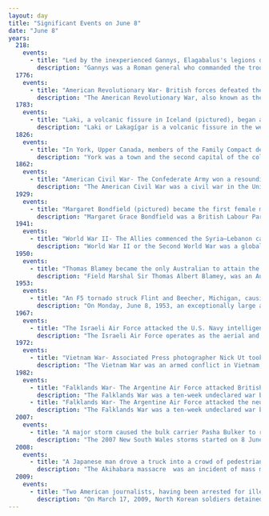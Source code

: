 ```yaml
---
layout: day
title: "Significant Events on June 8"
date: "June 8"
years:
  218:
    events:
      - title: "Led by the inexperienced Gannys, Elagabalus's legions defeated the forces of Roman emperor Macrinus at the Battle of Antioch."
        description: "Gannys was a Roman general who commanded the troops of Elagabalus against Emperor Macrinus in the Battle of Antioch."
  1776:
    events:
      - title: "American Revolutionary War- British forces defeated the Continental Army at the Battle of Trois-Rivières, the last battle of the American invasion of Quebec."
        description: "The American Revolutionary War, also known as the Revolutionary War or American War of Independence, was an armed conflict that comprised the final eight years of the broader American Revolution, in which American Patriot forces organized as the Continental Army and commanded by George Washington defeated the British Army. The conflict was fought in North America, the Caribbean, and the Atlantic Ocean. The war ended with the Treaty of Paris (1783), which resulted in the establishment of the United States of America as an independent nation, which was recognized by Great Britain and other nations of the world."
  1783:
    events:
      - title: "Laki, a volcanic fissure in Iceland (pictured), began an eight-month eruption, triggering a major famine and causing widespread fluoride poisoning."
        description: "Laki or Lakagígar is a volcanic fissure in the western part of Vatnajökull National Park, Iceland, not far from the volcanic fissure of Eldgjá and the small village of Kirkjubæjarklaustur. The fissure is properly referred to as Lakagígar, while Laki is a mountain that the fissure bisects. Lakagígar is part of a volcanic system centered on the volcano Grímsvötn and including the volcano Þórðarhyrna. It lies between the glaciers of Mýrdalsjökull and Vatnajökull, in an area of fissures that run in a southwest to northeast direction."
  1826:
    events:
      - title: "In York, Upper Canada, members of the Family Compact destroyed William Lyon Mackenzie's printing press in the Types Riot after Mackenzie accused them of corruption."
        description: "York was a town and the second capital of the colony of Upper Canada. It is the predecessor to the old city of Toronto (1834–1998). It was established in 1793 by Lieutenant-Governor John Graves Simcoe as a 'temporary' location for the capital of Upper Canada, while he made plans to build a capital near today's London, Ontario. Simcoe renamed the location York after Prince Frederick, Duke of York and Albany, George III's second son. Simcoe gave up his plan to build a capital at London, and York became the permanent capital of Upper Canada on February 1, 1796. That year Simcoe returned to Britain and was temporarily replaced by Peter Russell."
  1862:
    events:
      - title: "American Civil War- The Confederate Army won a resounding victory at the Battle of Cross Keys, one of the two decisive battles in Jackson's Valley campaign."
        description: "The American Civil War was a civil war in the United States between the Union and the Confederacy, which was formed in 1861 by states that had seceded from the Union. The central conflict leading to war was a dispute over whether slavery should be permitted to expand into the western territories, leading to more slave states, or be prohibited from doing so, which many believed would place slavery on a course of ultimate extinction."
  1929:
    events:
      - title: "Margaret Bondfield (pictured) became the first female member of the Cabinet of the United Kingdom when she was named Minister of Labour by Ramsay MacDonald."
        description: "Margaret Grace Bondfield was a British Labour Party politician, trade unionist and women's rights activist. She became the first female cabinet minister, and the first woman to be a privy counsellor in the UK, when she was appointed Minister of Labour in the Labour government of 1929–31. She had earlier become the first woman to chair the General Council of the Trades Union Congress (TUC)."
  1941:
    events:
      - title: "World War II- The Allies commenced the Syria–Lebanon campaign against Vichy French possessions in the Levant."
        description: "World War II or the Second World War was a global conflict between two coalitions- the Allies and the Axis powers. Nearly all of the world's countries participated, with many nations mobilising all resources in pursuit of total war. Tanks and aircraft played major roles, enabling the strategic bombing of cities and delivery of the first and only nuclear weapons ever used in war. World War II was the deadliest conflict in history, resulting in 70 to 85 million deaths, more than half of which were civilians. Millions died in genocides, including the Holocaust, and by massacres, starvation, and disease. After the Allied victory, Germany, Austria, Japan, and Korea were occupied, and German and Japanese leaders were tried for war crimes."
  1950:
    events:
      - title: "Thomas Blamey became the only Australian to attain the rank of field marshal."
        description: "Field Marshal Sir Thomas Albert Blamey, was an Australian general of the First and Second World Wars. He is the only Australian to attain the rank of field marshal."
  1953:
    events:
      - title: "An F5 tornado struck Flint and Beecher, Michigan, causing 116 fatalities, 844 injuries and $19 million in damage during a larger tornado outbreak sequence."
        description: "On Monday, June 8, 1953, an exceptionally large and violent tornado struck the north side of Flint, Michigan and the northern suburb of Beecher, causing catastrophic damage and hundreds of casualties. Rated as an F5 on the Fujita Scale, the tornado touched down in Genesee County, Michigan, at 8-30 p.m. EST and continued on a 18.6-mile-path (29.9 km), causing 116 fatalities, 844 injuries and an estimated $19 million in damage."
  1967:
    events:
      - title: "The Israeli Air Force attacked the U.S. Navy intelligence ship USS Liberty in international waters, killing 34 people and wounding 171 others."
        description: "The Israeli Air Force operates as the aerial and space warfare branch of the Israel Defense Forces (IDF). It was founded on May 28, 1948, shortly after the Israeli Declaration of Independence. As of April 2022, Aluf Tomer Bar has been serving as the Air Force commander."
  1972:
    events:
      - title: "Vietnam War- Associated Press photographer Nick Ut took a Pulitzer Prize–winning photograph of a naked nine-year-old Phan Thi Kim Phuc fleeing after being burned by napalm."
        description: "The Vietnam War was an armed conflict in Vietnam, Laos, and Cambodia fought between North Vietnam and South Vietnam and their allies. North Vietnam was supported by the Soviet Union and China, while South Vietnam was supported by the United States and other anti-communist nations. The conflict was the second of the Indochina Wars and a major proxy war of the Cold War between the Soviet Union and US. Direct US military involvement greatly escalated from 1965 until its withdrawal in 1973. The fighting spilled over into the Laotian and Cambodian Civil Wars, which ended with all three countries becoming communist in 1975."
  1982:
    events:
      - title: "Falklands War- The Argentine Air Force attacked British transport ships while unloading supplies off Bluff Cove in the Falkland Islands, killing 56 British servicemen and wounding 150 others."
        description: "The Falklands War was a ten-week undeclared war between Argentina and the United Kingdom in 1982 over two British dependent territories in the South Atlantic- the Falkland Islands and its territorial dependency, South Georgia and the South Sandwich Islands. The conflict began on 2 April 1982, when Argentina invaded and occupied the Falkland Islands, followed by the invasion of South Georgia the next day. On 5 April, the British government dispatched a naval task force to engage the Argentine Navy and Air Force before making an amphibious assault on the islands. The conflict lasted 74 days and ended with an Argentine surrender on 14 June, returning the islands to British control. In total, 649 Argentine military personnel, 255 British military personnel, and three Falkland Islanders were killed during the hostilities."
      - title: "Falklands War- The Argentine Air Force attacked the neutral oil tanker Hercules while she was traversing the South Atlantic."
        description: "The Falklands War was a ten-week undeclared war between Argentina and the United Kingdom in 1982 over two British dependent territories in the South Atlantic- the Falkland Islands and its territorial dependency, South Georgia and the South Sandwich Islands. The conflict began on 2 April 1982, when Argentina invaded and occupied the Falkland Islands, followed by the invasion of South Georgia the next day. On 5 April, the British government dispatched a naval task force to engage the Argentine Navy and Air Force before making an amphibious assault on the islands. The conflict lasted 74 days and ended with an Argentine surrender on 14 June, returning the islands to British control. In total, 649 Argentine military personnel, 255 British military personnel, and three Falkland Islanders were killed during the hostilities."
  2007:
    events:
      - title: "A major storm caused the bulk carrier Pasha Bulker to run aground in New South Wales, Australia."
        description: "The 2007 New South Wales storms started on 8 June 2007 following the development of an intense east coast low pressure system during the previous night. Over the next 36 hours, these areas were battered by the system's strong winds and torrential rain, which caused extensive flooding, damage, loss of life and the grounding of a 225 m (738 ft) long bulk carrier."
  2008:
    events:
      - title: "A Japanese man drove a truck into a crowd of pedestrians in Akihabara, Tokyo, and proceeded to stab at least 12 people, killing 7 and wounding 10, before being apprehended."
        description: "The Akihabara massacre  was an incident of mass murder that took place on 8 June 2008, in the Akihabara shopping quarter in Chiyoda, Tokyo, Japan. The perpetrator, 25-year-old Tomohiro Katō  of Susono, Shizuoka, drove into a crowd with a rented truck, initially killing three people and injuring two; he then stabbed at least twelve people using a dagger, killing four other people and injuring eight."
  2009:
    events:
      - title: "Two American journalists, having been arrested for illegal entry into North Korea, were sentenced to twelve years hard labor before being pardoned two months later."
        description: "On March 17, 2009, North Korean soldiers detained two American journalists, Euna Lee and Laura Ling, who were working for the U.S.-based independent television station Current TV, after they crossed into North Korea from China without a visa. They were found guilty of illegal entry and sentenced to twelve years' hard labor in June 2009. The North Korean leader Kim Jong Il pardoned the two on August 5, 2009, the day after the former U.S. president Bill Clinton arrived in the country on a publicly unannounced visit."
---
```

